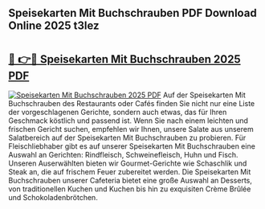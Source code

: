 ## Speisekarten Mit Buchschrauben PDF Download Online 2025 t3lez

# <h2><a href="http://gc8jjw.nevu.top/?p=Speisekarten+Mit+Buchschrauben">🔗 👉🔴 Speisekarten Mit Buchschrauben 2025 PDF</a></h2>

[![Speisekarten Mit Buchschrauben 2025 PDF](https://i.imgur.com/dBaPXMq.png)](http://gc8jjw.nevu.top/?p=Speisekarten+Mit+Buchschrauben)
Auf der Speisekarten Mit Buchschrauben des Restaurants oder Cafés finden Sie nicht nur eine Liste der vorgeschlagenen Gerichte, sondern auch etwas, das für Ihren Geschmack köstlich und passend ist. Wenn Sie nach einem leichten und frischen Gericht suchen, empfehlen wir Ihnen, unsere Salate aus unserem Salatbereich auf der Speisekarten Mit Buchschrauben zu probieren. Für Fleischliebhaber gibt es auf unserer Speisekarten Mit Buchschrauben eine Auswahl an Gerichten: Rindfleisch, Schweinefleisch, Huhn und Fisch. Unseren Auserwählten bieten wir Gourmet-Gerichte wie Schaschlik und Steak an, die auf frischem Feuer zubereitet werden. Die Speisekarten Mit Buchschrauben unserer Cafeteria bietet eine große Auswahl an Desserts, von traditionellen Kuchen und Kuchen bis hin zu exquisiten Crème Brûlée und Schokoladenbrötchen.
